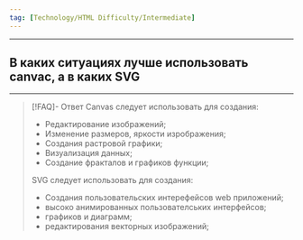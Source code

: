 ```yaml
---
tag: [Technology/HTML Difficulty/Intermediate]
---
```

----
## В каких ситуациях лучше использовать canvac, а в каких SVG
---
> [!FAQ]- Ответ
> Canvas следует использовать для создания:
> - Редактирование изображений;
> - Изменение размеров, яркости изрображения;
> - Создания растровой графики;
> - Визуализация данных;
> - Создание фракталов и графиков функции;
> 
> SVG следует использовать для создания:
> - Создания пользовательских интерефейсов web приложений;
> - высоко анимированных пользователських интерфейсов;
> - графиков и диаграмм;
> - редактирования векторных изображений;
